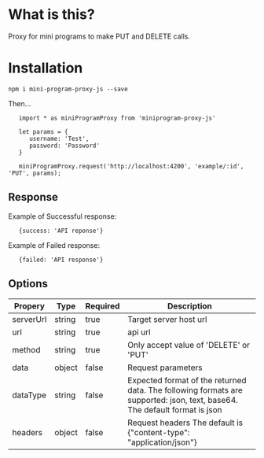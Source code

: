 # What is this?

Proxy for mini programs to make PUT and DELETE calls.

# Installation

`npm i mini-program-proxy-js --save`

Then...

```
   import * as miniProgramProxy from 'miniprogram-proxy-js'

   let params = {
      username: 'Test',
      password: 'Password'
   }

   miniProgramProxy.request('http://localhost:4200', 'example/:id', 'PUT', params);

```

## Response

Example of Successful response:

```
   {success: 'API reponse'}
```

Example of Failed response:

```
   {failed: 'API response'}
```

## Options

| Propery   | Type   | Required | Description                                                                                                               |
| --------- | ------ | -------- | ------------------------------------------------------------------------------------------------------------------------- |
| serverUrl | string | true     | Target server host url                                                                                                    |
| url       | string | true     | api url                                                                                                                   |
| method    | string | true     | Only accept value of 'DELETE' or 'PUT'                                                                                    |
| data      | object | false    | Request parameters                                                                                                        |
| dataType  | string | false    | Expected format of the returned data. The following formats are supported: json, text, base64. The default format is json |
| headers   | object | false    | Request headers The default is {"content-type": "application/json"}                                                       |

